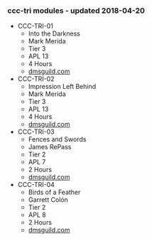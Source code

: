 ### ccc-tri modules - updated 2018-04-20
* CCC-TRI-01
  * Into the Darkness
  * Mark Merida
  * Tier 3
  * APL 13
  * 4 Hours
  * [dmsguild.com](http://www.dmsguild.com/product/221775/CCCTRI01-Into-the-Darkness-Part-One-of-the-Yulash-Series)
* CCC-TRI-02
  * Impression Left Behind
  * Mark Merida
  * Tier 3
  * APL 13
  * 4 Hours
  * [dmsguild.com](http://www.dmsguild.com/product/227696/CCCTRI02-Impression-Left-Behind-Part-Two-of-the-Yulash-Series)
* CCC-TRI-03
  * Fences and Swords
  * James RePass
  * Tier 2
  * APL 7
  * 2 Hours
  * [dmsguild.com](http://www.dmsguild.com/product/239621/CCCTRI03-Fences-and-Swords-Part-One-of-the-RocSlide-Series)
* CCC-TRI-04
  * Birds of a Feather
  * Garrett Colón
  * Tier 2
  * APL 8
  * 2 Hours
  * [dmsguild.com](http://www.dmsguild.com/product/239652/CCCTRI04-Birds-of-a-Feather-Part-Two-of-the-RocSlide-Series)
